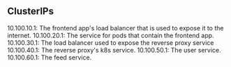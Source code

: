 ## ClusterIPs
10.100.10.1: The frontend app's load balancer that is used to expose it to the internet.
10.100.20.1: The service for pods that contain the frontend app.
10.100.30.1: The load balancer used to expose the reverse proxy service
10.100.40.1: The reverse proxy's k8s service.
10.100.50.1: The user service.
10.100.60.1: The feed service.
